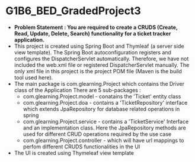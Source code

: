 # G1B6_BED_GradedProject3
* **Problem Statement : You are required to create a CRUDS (Create, Read, Update, Delete, Search) functionality for a ticket tracker application.**
* This project is created using Spring Boot and Thymleaf (a server side view template). The Spring Boot autoconfiguration registers and configures the DispatcherServlet automatically. Therefore, we have not included the web.xml file or registered DispatcherServlet manually. The only xml file in this project is the project POM file (Maven is the build tool used here).
* The main package is com.glearning.Project which contains the Driver class of the Application There are 5 sub-packages :
    * com.glearning.Project.model - conatains the 'Ticket' entity class
    * com.glearning.Project.doa - contains a 'TicketRepository' interface which extends JpaRepository for database related operations in spring
    * com.glearning.Project.service - contains a 'TicketService' Interface and an implementation class. Here the JpaRepository methods are used for                                                               different CRUD operations required by the use case
    * com.glearning.Project.controller - which will have url mappings to perfom different CRUDS functionalities in the UI
* The UI is created using Thymeleaf view template
